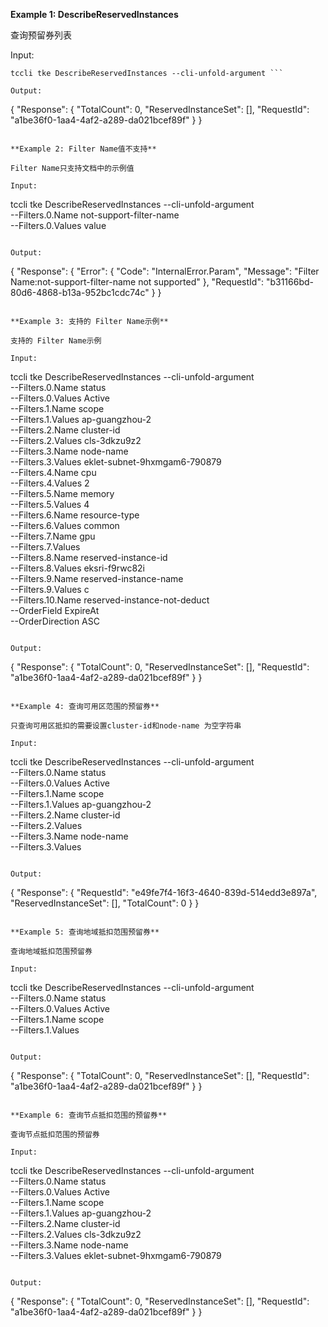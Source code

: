 **Example 1: DescribeReservedInstances**

查询预留券列表

Input: 

```
tccli tke DescribeReservedInstances --cli-unfold-argument ```

Output: 
```
{
    "Response": {
        "TotalCount": 0,
        "ReservedInstanceSet": [],
        "RequestId": "a1be36f0-1aa4-4af2-a289-da021bcef89f"
    }
}
```

**Example 2: Filter Name值不支持**

Filter Name只支持文档中的示例值

Input: 

```
tccli tke DescribeReservedInstances --cli-unfold-argument  \
    --Filters.0.Name not-support-filter-name \
    --Filters.0.Values value
```

Output: 
```
{
    "Response": {
        "Error": {
            "Code": "InternalError.Param",
            "Message": "Filter Name:not-support-filter-name not supported"
        },
        "RequestId": "b31166bd-80d6-4868-b13a-952bc1cdc74c"
    }
}
```

**Example 3: 支持的 Filter Name示例**

支持的 Filter Name示例

Input: 

```
tccli tke DescribeReservedInstances --cli-unfold-argument  \
    --Filters.0.Name status \
    --Filters.0.Values Active \
    --Filters.1.Name scope \
    --Filters.1.Values ap-guangzhou-2 \
    --Filters.2.Name cluster-id \
    --Filters.2.Values cls-3dkzu9z2 \
    --Filters.3.Name node-name \
    --Filters.3.Values eklet-subnet-9hxmgam6-790879 \
    --Filters.4.Name cpu \
    --Filters.4.Values 2 \
    --Filters.5.Name memory \
    --Filters.5.Values 4 \
    --Filters.6.Name resource-type \
    --Filters.6.Values common \
    --Filters.7.Name gpu \
    --Filters.7.Values  \
    --Filters.8.Name reserved-instance-id \
    --Filters.8.Values eksri-f9rwc82i \
    --Filters.9.Name reserved-instance-name \
    --Filters.9.Values c \
    --Filters.10.Name reserved-instance-not-deduct \
    --OrderField ExpireAt \
    --OrderDirection ASC
```

Output: 
```
{
    "Response": {
        "TotalCount": 0,
        "ReservedInstanceSet": [],
        "RequestId": "a1be36f0-1aa4-4af2-a289-da021bcef89f"
    }
}
```

**Example 4: 查询可用区范围的预留券**

只查询可用区抵扣的需要设置cluster-id和node-name 为空字符串

Input: 

```
tccli tke DescribeReservedInstances --cli-unfold-argument  \
    --Filters.0.Name status \
    --Filters.0.Values Active \
    --Filters.1.Name scope \
    --Filters.1.Values ap-guangzhou-2 \
    --Filters.2.Name cluster-id \
    --Filters.2.Values  \
    --Filters.3.Name node-name \
    --Filters.3.Values 
```

Output: 
```
{
    "Response": {
        "RequestId": "e49fe7f4-16f3-4640-839d-514edd3e897a",
        "ReservedInstanceSet": [],
        "TotalCount": 0
    }
}
```

**Example 5: 查询地域抵扣范围预留券**

查询地域抵扣范围预留券

Input: 

```
tccli tke DescribeReservedInstances --cli-unfold-argument  \
    --Filters.0.Name status \
    --Filters.0.Values Active \
    --Filters.1.Name scope \
    --Filters.1.Values 
```

Output: 
```
{
    "Response": {
        "TotalCount": 0,
        "ReservedInstanceSet": [],
        "RequestId": "a1be36f0-1aa4-4af2-a289-da021bcef89f"
    }
}
```

**Example 6: 查询节点抵扣范围的预留券**

查询节点抵扣范围的预留券

Input: 

```
tccli tke DescribeReservedInstances --cli-unfold-argument  \
    --Filters.0.Name status \
    --Filters.0.Values Active \
    --Filters.1.Name scope \
    --Filters.1.Values ap-guangzhou-2 \
    --Filters.2.Name cluster-id \
    --Filters.2.Values cls-3dkzu9z2 \
    --Filters.3.Name node-name \
    --Filters.3.Values eklet-subnet-9hxmgam6-790879
```

Output: 
```
{
    "Response": {
        "TotalCount": 0,
        "ReservedInstanceSet": [],
        "RequestId": "a1be36f0-1aa4-4af2-a289-da021bcef89f"
    }
}
```

